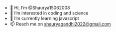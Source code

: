 - 👋 Hi, I’m @Shaurya15062008
- 👀 I’m interested in coding and science
- 🌱 I’m currently learning javascript
- 📫 Reach me on shauryagandhi2022@gmail.com

<!---
Shaurya15062008/Shaurya15062008 is a ✨ special ✨ repository because its `README.md` (this file) appears on your GitHub profile.
You can click the Preview link to take a look at your changes.
--->
